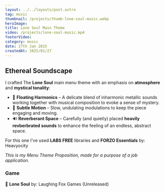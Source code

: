 ```yaml
---
layout: ../../layouts/post.astro
tag: music
thumbnail: /projects/thumb-lone-soul-music.webp
heroImage:
title: Lone Soul Main Theme
video: /projects/lone-soul-music.mp4
footerVideo: 
category: music
date: 27th Jan 2025
createdAt: 2025/01/27
---
```


<h2>Ethereal Soundscape</h2>
 
<p>I crafted The <b>Lone Soul</b> main menu theme with an emphasis on <b>atmosphere</b> and <b>mystical tonality</b>:</p>
 
<ul> 
<li>🎵 <b>Floating Harmonics</b> – A delicate blend of inharmonic metallic sounds working together with musical composition to evoke a sense of mystery.</li>
<li>💫 <b>Subtle Motion</b> – Slow, undulating modulations to keep the piece engaging and moving.</li>
<li>🔊 <b>Reverberant Space</b> – Carefully (and quietly) placed <b>heavily revberbrated sounds</b> to enhance the feeling of an endless, abstract space.</li>
</ul>

<p>For this one I've used <b>LABS FREE</b> libraries and <b>FORZO Essentials</b> by: Heavyocity</p>
<p>
<i>This is my Menu Theme Proposition, made for a purpose of a job application.</i>
</p>


<h3>Game</h3> <p>🦊 <b>Lone Soul</b> by: Laughing Fox Games (Unreleased)</p> <br> 